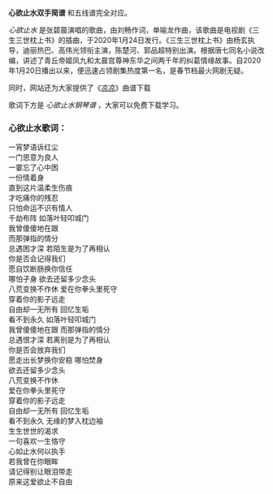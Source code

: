 

**心欲止水双手简谱** 和五线谱完全对应。

_心欲止水_
是张碧晨演唱的歌曲，由刘畅作词，单喻龙作曲，该歌曲是电视剧《三生三世枕上书》的插曲，于2020年1月24日发行。《三生三世枕上书》由杨玄执导，迪丽热巴、高伟光领衔主演，陈楚河、郭品超特别出演。根据唐七同名小说改编，讲述了青丘帝姬凤九和太晨宫尊神东华之间两千年的纠葛情缘故事。自2020年1月20日播出以来，便迅速占领剧集热度第一名，是春节档最火网剧无疑。

同时，网站还为大家提供了《[凉凉](Music-7463-凉凉-电视剧-三生三世十里桃花-ED.html "凉凉")》曲谱下载

歌词下方是 _心欲止水钢琴谱_ ，大家可以免费下载学习。

### 心欲止水歌词：

一宵梦语诉红尘  
一门思意为良人  
一霎忘了心中困  
一份情着身  
直到这片温柔生伤痕  
才吃痛你的残忍  
只怕命运不识有情人  
千劫布阵 如落叶轻叩城门  
我曾傻傻地在跟  
而那弹指的情分  
总遇困才深 若陌生是为了再相认  
你是否会记得我们  
愿自饮断肠换你信任  
哪怕孑身 欲去还留多少念头  
八荒变换不作休 爱在你拳头里死守  
穿着你的影子远走  
自由却一无所有 回忆生垢  
看不到永久 如落叶轻叩城门  
我曾傻傻地在跟 而那弹指的情分  
总遇恨才深 若离别是为了再相认  
你是否会放弃我们  
愿走出长梦换你安稳 哪怕焚身  
欲去还留多少念头  
八荒变换不作休  
爱在你拳头里死守  
穿着你的影子远走  
自由却一无所有 回忆生垢  
看不到永久 无缘的梦入枕边袖  
生生世世的渴求  
一句喜欢一生恪守  
心如止水何以执手  
若我曾在你眼眸  
请记得别让眼泪带走  
原来这爱欲止不自由

